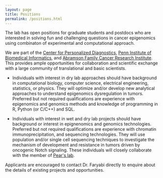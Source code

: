 ```yaml
---
layout: page
title: Positions
permalink: /positions.html
---
```


The lab has open positions for graduate students and postdocs who are interested in solving fun and challenging questions in cancer epigenomics using combinaton of experimental and computational approach. 

We are part of the [Center for Personalized Diagnostics](http://www.pennmedicine.org/personalized-diagnostics/), [Penn Institute of Biomedical Informatics](http://upibi.org/), and [Abramson Family Cancer Research Institute](http://www.afcri.upenn.edu/). This provides ample opportunities for collaboration and scientific exchange with a large community of translational and basic scientists.

* Individuals with interest in dry lab approaches should have background in computational biology, computer science, electrical engineering, statistics, or physics. They will optimize and/or develop new analytical approaches to understand epigenomics dysregulation in tumors. Preferred but not required qualifications are experience with epigenomics and genomics methods and knowledge of programming in R, Python (or C/C++) and SQL.

* Individuals with interest in wet and dry lab projects should have background or interest in epignenomics and genomics technologies. Preferred but not required qualifications are experience with chromatin immunoprecipitation, and sequencing technologies. They will use population and/or single cell sequencing techniques to investigate the mechanism of development and resistance in tumors driven by oncogenic Notch signaling. These individuals will closely collaborate with the member of [Pear's lab](http://pathology.med.upenn.edu/department/people/481/warren-s-pear).   

Applicants are encouraged to contact Dr. Faryabi directly to enquire about the details of existing projects and opportunities.
